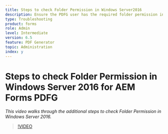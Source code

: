 ```yaml
---
title: Steps to check Folder Permission in Windows Server2016
description: Ensure the PDFG user has the required folder permission in Windows Server 2016
type: Troubleshooting
product: forms 
role: Admin 
level: Intermediate  
version: 6.5
feature: PDF Generator
topic: Administration   
index: y
---
```


# Steps to check Folder Permission in Windows Server 2016 for AEM Forms PDFG

*This video walks through the additional steps to check Folder Permission in Windows Server 2016.*

>[!VIDEO](https://video.tv.adobe.com/v/335519?quality=9&learn=on)
